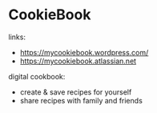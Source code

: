 # CookieBook
links:
- https://mycookiebook.wordpress.com/
- https://mycookiebook.atlassian.net

digital cookbook: 
- create & save recipes for yourself
- share recipes with family and friends

